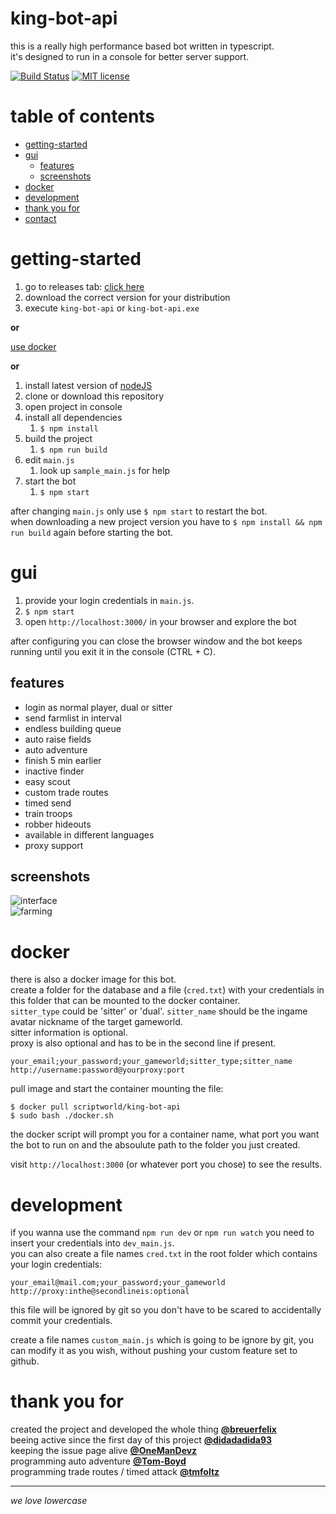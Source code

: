 # king-bot-api <!-- omit in toc -->

this is a really high performance based bot written in typescript.  
it's designed to run in a console for better server support.

[![Build Status](https://travis-ci.com/pkeweloh/king-bot-api.svg?branch=master)](https://travis-ci.com/pkeweloh/king-bot-api)
[![MIT license](https://img.shields.io/badge/license-MIT-blue.svg)](https://github.com/pkeweloh/king-bot-api/blob/master/LICENSE)

# table of contents <!-- omit in toc -->

- [getting-started](#getting-started)
- [gui](#gui)
  - [features](#features)
  - [screenshots](#screenshots)
- [docker](#docker)
- [development](#development)
- [thank you for](#thank-you-for)
- [contact](#contact)

# getting-started

1. go to releases tab: [click here](https://github.com/breuerfelix/king-bot-api/releases)
2. download the correct version for your distribution
3. execute `king-bot-api` or `king-bot-api.exe`

**or**

[use docker](#docker)

**or**

1. install latest version of [nodeJS](https://nodejs.org/)
2. clone or download this repository
3. open project in console
4. install all dependencies
    1. `$ npm install`
5. build the project
    1. `$ npm run build`
6. edit `main.js`
    1. look up `sample_main.js` for help
7. start the bot
    1. `$ npm start`

after changing `main.js` only use `$ npm start` to restart the bot.  
when downloading a new project version you have to `$ npm install && npm run build` again before starting the bot.

# gui

1.  provide your login credentials in `main.js`.
1.  `$ npm start`
1.  open `http://localhost:3000/` in your browser and explore the bot

after configuring you can close the browser window and the bot keeps running until you exit it in the console (CTRL + C).

## features

-   login as normal player, dual or sitter
-   send farmlist in interval
-   endless building queue
-   auto raise fields
-   auto adventure
-   finish 5 min earlier
-   inactive finder
-   easy scout
-   custom trade routes
-   timed send
-   train troops
-   robber hideouts
-   available in different languages
-   proxy support

## screenshots

![interface](https://breuer.dev/assets/king-bot-api/home.png)  
![farming](https://breuer.dev/assets/king-bot-api/farmlist.png)

# docker

there is also a docker image for this bot.  
create a folder for the database and a file (`cred.txt`) with your credentials in this folder that can be mounted to the docker container.  
`sitter_type` could be 'sitter' or 'dual'. `sitter_name` should be the ingame avatar nickname of the target gameworld.  
sitter information is optional.  
proxy is also optional and has to be in the second line if present.

```csv
your_email;your_password;your_gameworld;sitter_type;sitter_name
http://username:password@yourproxy:port
```

pull image and start the container mounting the file:

```console
$ docker pull scriptworld/king-bot-api
$ sudo bash ./docker.sh
```
the docker script will prompt you for a container name, what port you want the bot to run on and the absoulute path to the folder you just created.

visit `http://localhost:3000` (or whatever port you chose) to see the results.

# development

if you wanna use the command `npm run dev` or `npm run watch` you need to insert your credentials into `dev_main.js`.  
you can also create a file names `cred.txt` in the root folder which contains your login credentials:

```csv
your_email@mail.com;your_password;your_gameworld
http://proxy:inthe@secondlineis:optional
```

this file will be ignored by git so you don't have to be scared to accidentally commit your credentials.

create a file names `custom_main.js` which is going to be ignore by git, you can modify it as you wish, without pushing your custom feature set to github.

# thank you for

created the project and developed the whole thing **[@breuerfelix](https://github.com/breuerfelix)**  
beeing active since the first day of this project **[@didadadida93](https://github.com/didadadida93)**  
keeping the issue page alive **[@OneManDevz](https://github.com/OneManDevz)**  
programming auto adventure **[@Tom-Boyd](https://github.com/Tom-Boyd)**  
programming trade routes / timed attack **[@tmfoltz](https://github.com/tmfoltz)**  

---

_we love lowercase_
